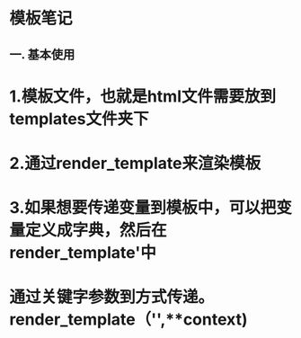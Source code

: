 # 模板笔记

## 一. 基本使用
# 1.模板文件，也就是html文件需要放到templates文件夹下
# 2.通过render_template来渲染模板
# 3.如果想要传递变量到模板中，可以把变量定义成字典，然后在render_template'中
# 通过关键字参数到方式传递。render_template（'',**context)